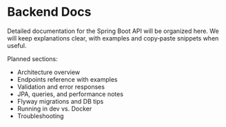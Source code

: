 # Backend Docs

Detailed documentation for the Spring Boot API will be organized here. We will keep explanations clear, with examples and copy‑paste snippets when useful.

Planned sections:
- Architecture overview
- Endpoints reference with examples
- Validation and error responses
- JPA, queries, and performance notes
- Flyway migrations and DB tips
- Running in dev vs. Docker
- Troubleshooting
